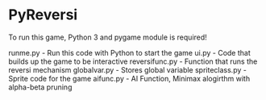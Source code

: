 # PyReversi

To run this game, Python 3 and pygame module is required!

runme.py - Run this code with Python to start the game
ui.py - Code that builds up the game to be interactive
reversifunc.py - Function that runs the reversi mechanism
globalvar.py - Stores global variable
spriteclass.py - Sprite code for the game
aifunc.py - AI Function, Minimax alogirthm with alpha-beta pruning
